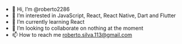 - 👋 Hi, I’m @roberto2286
- 👀 I’m interested in JavaScript, React, React Native, Dart and Flutter
- 🌱 I’m currently learning React
- 💞️ I’m looking to collaborate on nothing at the moment
- 📫 How to reach me roberto.silva.113@gmail.com

<!---
roberto2286/roberto2286 is a ✨ special ✨ repository because its `README.md` (this file) appears on your GitHub profile.
You can click the Preview link to take a look at your changes.
--->
